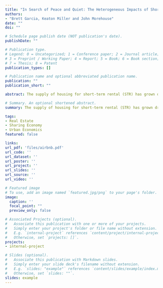 ```yaml
---
title: "In Search of Peace and Quiet: The Heterogeneous Impacts of Short-Term Rentals on Housing Prices"
authors:
- "Brett Garcia, Keaton Miller and John Morehouse"
date: ""
doi: ""

# Schedule page publish date (NOT publication's date).
publishDate: ""

# Publication type.
# Legend: 0 = Uncategorized; 1 = Conference paper; 2 = Journal article;
# 3 = Preprint / Working Paper; 4 = Report; 5 = Book; 6 = Book section;
# 7 = Thesis; 8 = Patent
publication_types: []

# Publication name and optional abbreviated publication name.
publication: ""
publication_short: ""

abstract: The supply of housing for short-term rental (STR) has grown dramatically with the emergence of platforms such as Airbnb. This trend has led to contradictory concerns about increasing housing prices and negative externalities. We provide evidence that in some areas, STRs can decrease housing prices. Using a parsimonious model of housing occupancy with externalities, we show the marginal effect of STRs on housing prices depends on the net impact of STRs on local amenities. Using zip-code-level data from Los Angeles County, California, we show heterogeneity in the marginal effects of Airbnb listings on housing prices across localities. We then examine the consequences of a 2015 law restricting STRs within the City of Santa Monica in the coastal region of Los Angeles County. In that City, we estimate a negative relationship between the prevalence of STRs and housing prices. Using a differences-in-differences approach, we show that the 2015 law increased housing prices -- which can be rationalized by our theory. Finally, we provide evidence for a potential mechanism: "party-related" nuisance calls to the Santa Monica Police Department decreased after the policy was enacted.

# Summary. An optional shortened abstract.
summary: The supply of housing for short-term rental (STR) has grown dramatically with the emergence of platforms such as Airbnb. This trend has led to contradictory concerns about increasing housing prices and negative externalities. We provide evidence that in some areas, STRs can decrease housing prices. Using a parsimonious model of housing occupancy with externalities, we show the marginal effect of STRs on housing prices depends on the net impact of STRs on local amenities. Using zip-code-level data from Los Angeles County, California, we show heterogeneity in the marginal effects of Airbnb listings on housing prices across localities. We then examine the consequences of a 2015 law restricting STRs within the City of Santa Monica in the coastal region of Los Angeles County. In that City, we estimate a negative relationship between the prevalence of STRs and housing prices. Using a differences-in-differences approach, we show that the 2015 law increased housing prices -- which can be rationalized by our theory. Finally, we provide evidence for a potential mechanism: "party-related" nuisance calls to the Santa Monica Police Department decreased after the policy was enacted.

tags:
- Real Estate
- Sharing Economy
- Urban Economics
featured: false

links:
url_pdf: 'files/airbnb.pdf'
url_code: ''
url_dataset: ''
url_poster: ''
url_project: ''
url_slides: ''
url_source: ''
url_video: ''

# Featured image
# To use, add an image named `featured.jpg/png` to your page's folder. 
image:
  caption: ''
  focal_point: ""
  preview_only: false

# Associated Projects (optional).
#   Associate this publication with one or more of your projects.
#   Simply enter your project's folder or file name without extension.
#   E.g. `internal-project` references `content/project/internal-project/index.md`.
#   Otherwise, set `projects: []`.
projects:
- internal-project

# Slides (optional).
#   Associate this publication with Markdown slides.
#   Simply enter your slide deck's filename without extension.
#   E.g. `slides: "example"` references `content/slides/example/index.md`.
#   Otherwise, set `slides: ""`.
slides: example
---
```

